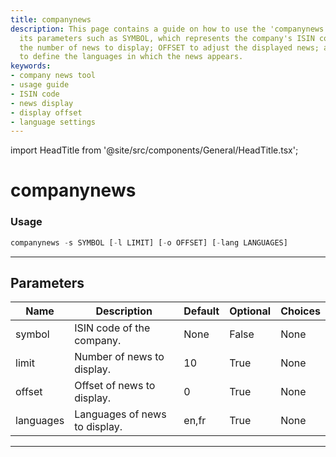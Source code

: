 ```yaml
---
title: companynews
description: This page contains a guide on how to use the 'companynews' tool and set
  its parameters such as SYMBOL, which represents the company's ISIN code; LIMIT for
  the number of news to display; OFFSET to adjust the displayed news; and LANGUAGES
  to define the languages in which the news appears.
keywords:
- company news tool
- usage guide
- ISIN code
- news display
- display offset
- language settings
---
```


import HeadTitle from '@site/src/components/General/HeadTitle.tsx';

<HeadTitle title="companynews - Degiro - Brokers - Portfolio - Reference | OpenBB Terminal Docs" />

# companynews



### Usage

```python
companynews -s SYMBOL [-l LIMIT] [-o OFFSET] [-lang LANGUAGES]
```

---

## Parameters

| Name | Description | Default | Optional | Choices |
| ---- | ----------- | ------- | -------- | ------- |
| symbol | ISIN code of the company. | None | False | None |
| limit | Number of news to display. | 10 | True | None |
| offset | Offset of news to display. | 0 | True | None |
| languages | Languages of news to display. | en,fr | True | None |

---
